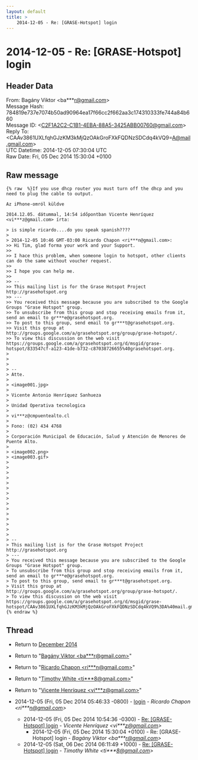 ```yaml
---
layout: default
title: >
    2014-12-05 - Re: [GRASE-Hotspot] login
---
```


# 2014-12-05 - Re: [GRASE-Hotspot] login

## Header Data

From: Bagány Viktor \<ba***r@gmail.com\><br>
Message Hash: 784819e737e7074b50ad90964ea17f66cc2f662aa3c174310333fe744a84b660<br>
Message ID: \<C2F1A2C2-C1B1-4EBA-88A5-3425ABB00760@gmail.com\><br>
Reply To: \<CAAv3861UXLfqhGJzKM3kMjQzOAkGroFXkFQDNzSDCdq4kVQ9=A@mail.gmail.com\><br>
UTC Datetime: 2014-12-05 07:30:04 UTC<br>
Raw Date: Fri, 05 Dec 2014 15:30:04 +0100<br>

## Raw message

```
{% raw  %}If you use dhcp router you must turn off the dhcp and you need to plug the cable to output. 

Az iPhone-omról küldve

2014.12.05. dátummal, 14:54 időpontban Vicente Henríquez <vi***z@gmail.com> írta:

> is simple ricardo....do you speak spanish????
> 
> 2014-12-05 10:46 GMT-03:00 Ricardo Chapon <ri***n@gmail.com>:
>> Hi Tim, glad forma your work and your Support.
>> 
>> I hace this problem, when someone login to hotspot, other clients can do the same without voucher request.
>> 
>> I hope you can help me.
>> 
>> --
>> This mailing list is for the Grase Hotspot Project http://grasehotspot.org
>> ---
>> You received this message because you are subscribed to the Google Groups "Grase Hotspot" group.
>> To unsubscribe from this group and stop receiving emails from it, send an email to gr***e@grasehotspot.org.
>> To post to this group, send email to gr***t@grasehotspot.org.
>> Visit this group at http://groups.google.com/a/grasehotspot.org/group/grase-hotspot/.
>> To view this discussion on the web visit https://groups.google.com/a/grasehotspot.org/d/msgid/grase-hotspot/833547cf-a123-41de-b732-c87038726655%40grasehotspot.org.
> 
> 
> 
> -- 
> Atte.
> 
> <image001.jpg>
> 
> Vicente Antonio Henríquez Sanhueza
> 
> Unidad Operativa tecnologica
> 
> vi***z@cmpuentealto.cl
> 
> Fono: (02) 434 4768
> 
> Corporación Municipal de Educación, Salud y Atención de Menores de Puente Alto.
> 
> <image002.png>
> <image003.gif>
> 
> 
>  
> 
>  
> 
> 
> 
>  
> 
>  
> 
> 
> 
> 
> -- 
> This mailing list is for the Grase Hotspot Project http://grasehotspot.org
> --- 
> You received this message because you are subscribed to the Google Groups "Grase Hotspot" group.
> To unsubscribe from this group and stop receiving emails from it, send an email to gr***e@grasehotspot.org.
> To post to this group, send email to gr***t@grasehotspot.org.
> Visit this group at http://groups.google.com/a/grasehotspot.org/group/grase-hotspot/.
> To view this discussion on the web visit https://groups.google.com/a/grasehotspot.org/d/msgid/grase-hotspot/CAAv3861UXLfqhGJzKM3kMjQzOAkGroFXkFQDNzSDCdq4kVQ9%3DA%40mail.gmail.com.
{% endraw %}
```

## Thread

+ Return to [December 2014](/archive/2014/12)

+ Return to "[Bagány Viktor <ba***r<span>@</span>gmail.com>](/authors/ba___r_at_gmail_com)"
+ Return to "[Ricardo Chapon <ri***n<span>@</span>gmail.com>](/authors/ri___n_at_gmail_com)"
+ Return to "[Timothy White <ti***8<span>@</span>gmail.com>](/authors/ti___8_at_gmail_com)"
+ Return to "[Vicente Henríquez <vi***z<span>@</span>gmail.com>](/authors/vi___z_at_gmail_com)"

+ 2014-12-05 (Fri, 05 Dec 2014 05:46:33 -0800) - [login](/archive/2014/12/ba15371f9cdc4840821fac10efd38635cae7f76f19b107df06d7613fdb1b07dc) - _Ricardo Chapon \<ri***n@gmail.com\>_
  + 2014-12-05 (Fri, 05 Dec 2014 10:54:36 -0300) - [Re: [GRASE-Hotspot] login](/archive/2014/12/df88c8580a4e148daf58580c0d5587df0ca980ea393f7730c5c65250934b7606) - _Vicente Henríquez \<vi***z@gmail.com\>_
    + 2014-12-05 (Fri, 05 Dec 2014 15:30:04 +0100) - Re: [GRASE-Hotspot] login - _Bagány Viktor \<ba***r@gmail.com\>_
  + 2014-12-05 (Sat, 06 Dec 2014 06:11:49 +1000) - [Re: [GRASE-Hotspot] login](/archive/2014/12/891cd4b119f6c8fb1a2ccd59c2ef847ce6e6938e040f980c6762df15c8ccebf3) - _Timothy White \<ti***8@gmail.com\>_

